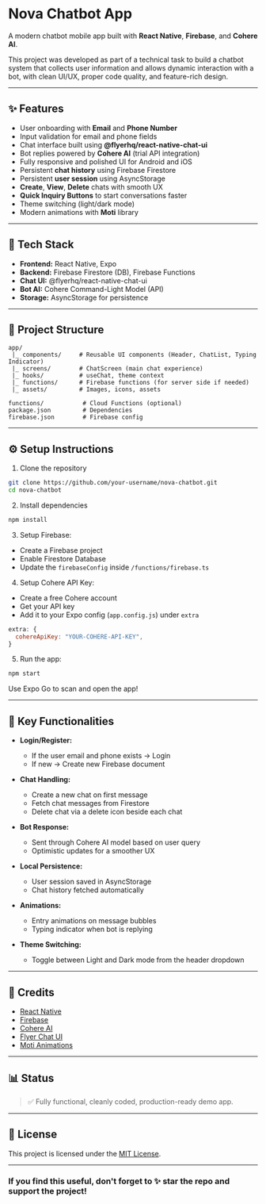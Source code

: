 # Nova Chatbot App

A modern chatbot mobile app built with **React Native**, **Firebase**, and **Cohere AI**.

This project was developed as part of a technical task to build a chatbot system that collects user information and allows dynamic interaction with a bot, with clean UI/UX, proper code quality, and feature-rich design.

---

## ✨ Features

- User onboarding with **Email** and **Phone Number**
- Input validation for email and phone fields
- Chat interface built using **@flyerhq/react-native-chat-ui**
- Bot replies powered by **Cohere AI** (trial API integration)
- Fully responsive and polished UI for Android and iOS
- Persistent **chat history** using Firebase Firestore
- Persistent **user session** using AsyncStorage
- **Create**, **View**, **Delete** chats with smooth UX
- **Quick Inquiry Buttons** to start conversations faster
- Theme switching (light/dark mode)
- Modern animations with **Moti** library

---

## 🔹 Tech Stack

- **Frontend:** React Native, Expo
- **Backend:** Firebase Firestore (DB), Firebase Functions
- **Chat UI:** @flyerhq/react-native-chat-ui
- **Bot AI:** Cohere Command-Light Model (API)
- **Storage:** AsyncStorage for persistence

---

## 📂 Project Structure

```
app/
 |_ components/     # Reusable UI components (Header, ChatList, Typing Indicator)
 |_ screens/        # ChatScreen (main chat experience)
 |_ hooks/          # useChat, theme context
 |_ functions/      # Firebase functions (for server side if needed)
 |_ assets/         # Images, icons, assets

functions/           # Cloud Functions (optional)
package.json         # Dependencies
firebase.json        # Firebase config
```

---

## ⚙️ Setup Instructions

1. Clone the repository

```bash
git clone https://github.com/your-username/nova-chatbot.git
cd nova-chatbot
```

2. Install dependencies

```bash
npm install
```

3. Setup Firebase:

- Create a Firebase project
- Enable Firestore Database
- Update the `firebaseConfig` inside `/functions/firebase.ts`

4. Setup Cohere API Key:

- Create a free Cohere account
- Get your API key
- Add it to your Expo config (`app.config.js`) under `extra`

```js
extra: {
  cohereApiKey: "YOUR-COHERE-API-KEY",
}
```

5. Run the app:

```bash
npm start
```

Use Expo Go to scan and open the app!

---

## 💪 Key Functionalities

- **Login/Register:**

  - If the user email and phone exists → Login
  - If new → Create new Firebase document

- **Chat Handling:**

  - Create a new chat on first message
  - Fetch chat messages from Firestore
  - Delete chat via a delete icon beside each chat

- **Bot Response:**

  - Sent through Cohere AI model based on user query
  - Optimistic updates for a smoother UX

- **Local Persistence:**

  - User session saved in AsyncStorage
  - Chat history fetched automatically

- **Animations:**

  - Entry animations on message bubbles
  - Typing indicator when bot is replying

- **Theme Switching:**
  - Toggle between Light and Dark mode from the header dropdown

---


## 💪 Credits

- [React Native](https://reactnative.dev/)
- [Firebase](https://firebase.google.com/)
- [Cohere AI](https://cohere.ai/)
- [Flyer Chat UI](https://github.com/flyerhq/react-native-chat-ui)
- [Moti Animations](https://moti.fyi/)

---

## 📊 Status

> ✅ Fully functional, cleanly coded, production-ready demo app.

---

## 🔗 License

This project is licensed under the [MIT License](LICENSE).

---

### If you find this useful, don't forget to ✨ star the repo and support the project!
